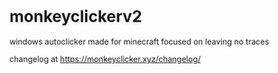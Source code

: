 # monkeyclickerv2

windows autoclicker made for minecraft
focused on leaving no traces


changelog at https://monkeyclicker.xyz/changelog/
